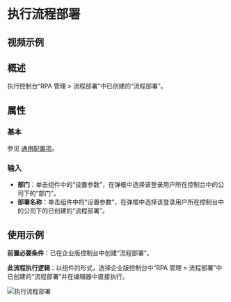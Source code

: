 # 执行流程部署

## 视频示例

## 概述

执行控制台“RPA 管理 > 流程部署”中已创建的“流程部署”。

## 属性

### 基本

参见 [通用配置项](../Appendix/CommonConfigurationItems.md)。

### 输入

- **部门**：单击组件中的“设置参数”，在弹框中选择该登录用户所在控制台中的公司下的“部门”。
- **部署名称**：单击组件中的“设置参数”，在弹框中选择该登录用户所在控制台中的公司下的已创建的“流程部署”。

## 使用示例

**前置必要条件**：已在企业版控制台中创建“流程部署”。

**此流程执行逻辑**：以组件的形式，选择企业版控制台中“RPA 管理 > 流程部署”中已创建的“流程部署”并在编辑器中直接执行。

![执行流程部署](https://docimages.blob.core.chinacloudapi.cn/images/Activities/executeflowdeployment20210914.png)
